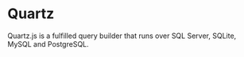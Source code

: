# Quartz
Quartz.js is a fulfilled query builder that runs over SQL Server, SQLite, MySQL and PostgreSQL.

